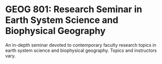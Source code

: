 # GEOG 801: Research Seminar in Earth System Science and Biophysical Geography

An in-depth seminar devoted to contemporary faculty research topics in earth system science and biophysical geography. Topics and instructors vary.